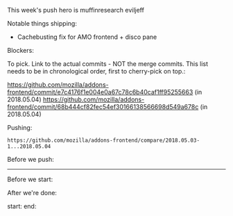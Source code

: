 This week's push hero is muffinresearch eviljeff

Notable things shipping:

* Cachebusting fix for AMO frontend + disco pane

Blockers:



To pick.  Link to the actual commits - NOT the merge commits.  This list needs
to be in chronological order, first to cherry-pick on top.:

https://github.com/mozilla/addons-frontend/commit/e7c4176f1e004e0a67c78c6b40caf1ff95255663 (in 2018.05.04)
https://github.com/mozilla/addons-frontend/commit/68b444cf82fec54ef30166138566698d549a678c (in 2018.05.04)


Pushing:


    https://github.com/mozilla/addons-frontend/compare/2018.05.03-1...2018.05.04




Before we push:

-------------------------------------------------------------------------------
Before we start:


After we're done:

start:
end:
